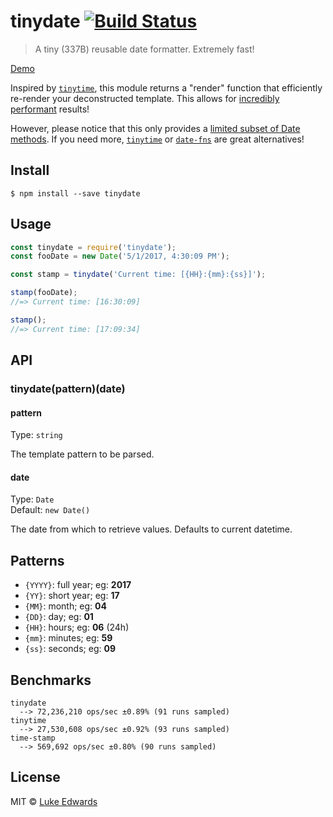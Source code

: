 # tinydate [![Build Status](https://travis-ci.org/lukeed/tinydate.svg?branch=master)](https://travis-ci.org/lukeed/tinydate)

> A tiny (337B) reusable date formatter. Extremely fast!

[Demo](https://jsfiddle.net/lukeed/aoy0xeze/)

Inspired by [`tinytime`][tinytime], this module returns a "render" function that efficiently re-render your deconstructed template. This allows for [incredibly performant](#benchmarks) results!

However, please notice that this only provides a [limited subset of Date methods](#patterns). If you need more, [`tinytime`][tinytime] or [`date-fns`](https://github.com/date-fns/date-fns) are great alternatives!

## Install

```
$ npm install --save tinydate
```


## Usage

```js
const tinydate = require('tinydate');
const fooDate = new Date('5/1/2017, 4:30:09 PM');

const stamp = tinydate('Current time: [{HH}:{mm}:{ss}]');

stamp(fooDate);
//=> Current time: [16:30:09]

stamp();
//=> Current time: [17:09:34]
```


## API

### tinydate(pattern)(date)

#### pattern

Type: `string`

The template pattern to be parsed.

#### date

Type: `Date`<br>
Default: `new Date()`

The date from which to retrieve values. Defaults to current datetime.

## Patterns

- `{YYYY}`: full year; eg: **2017**
- `{YY}`: short year; eg: **17**
- `{MM}`: month; eg: **04**
- `{DD}`: day; eg: **01**
- `{HH}`: hours; eg: **06** (24h)
- `{mm}`: minutes; eg: **59**
- `{ss}`: seconds; eg: **09**


## Benchmarks

```
tinydate
  --> 72,236,210 ops/sec ±0.89% (91 runs sampled)
tinytime
  --> 27,530,608 ops/sec ±0.92% (93 runs sampled)
time-stamp
  --> 569,692 ops/sec ±0.80% (90 runs sampled)
```

## License

MIT © [Luke Edwards](https://lukeed.com)

[tinytime]: https://github.com/aweary/tinytime
